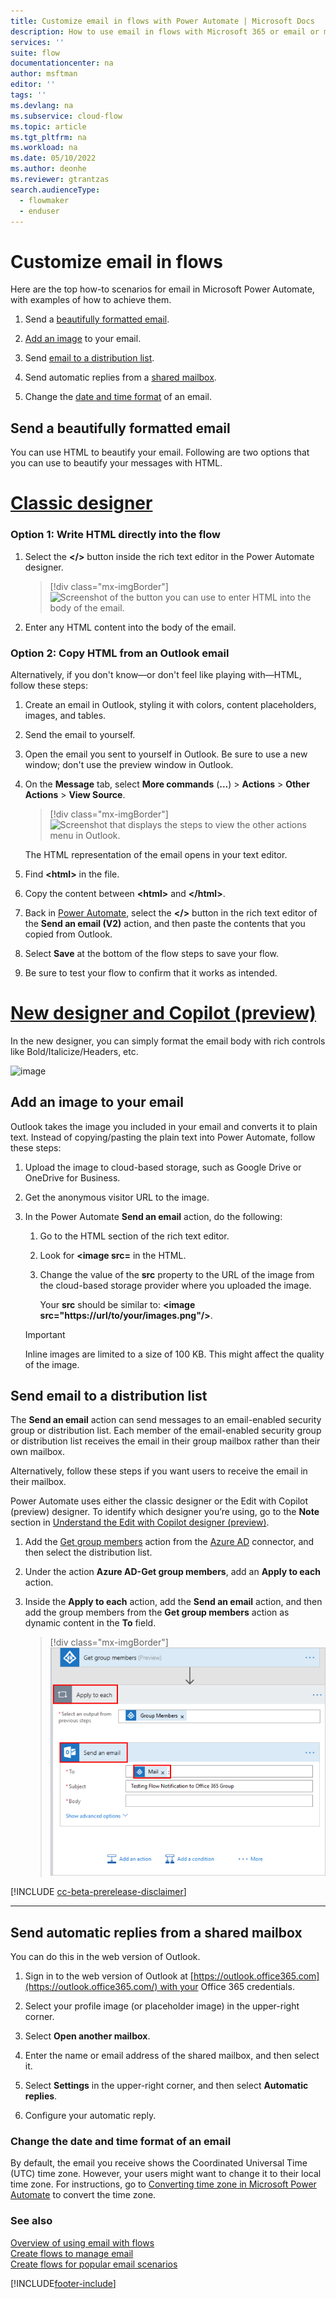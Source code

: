 ```yaml
---
title: Customize email in flows with Power Automate | Microsoft Docs
description: How to use email in flows with Microsoft 365 or email or mail notification
services: ''
suite: flow
documentationcenter: na
author: msftman
editor: ''
tags: ''
ms.devlang: na
ms.subservice: cloud-flow
ms.topic: article
ms.tgt_pltfrm: na
ms.workload: na
ms.date: 05/10/2022
ms.author: deonhe
ms.reviewer: gtrantzas
search.audienceType: 
  - flowmaker
  - enduser
---
```


# Customize email in flows

Here are the top how-to scenarios for email in Microsoft Power Automate, with examples of how to achieve them.

1. Send a [beautifully formatted email](#send-a-beautifully-formatted-email).

1. [Add an image](#add-an-image-to-your-email) to your email.

1. Send [email to a distribution list](#send-email-to-a-distribution-list).

1. Send automatic replies from a [shared mailbox](#send-automatic-replies-from-a-shared-mailbox).

1. Change the [date and time format](#change-the-date-and-time-format-of-an-email) of an email.

## Send a beautifully formatted email

You can use HTML to beautify your email. Following are two options that you can use to beautify your messages with HTML.

# [Classic designer](#tab/classic-designer)


### Option 1: Write HTML directly into the flow

1. Select the **\</\>** button inside the rich text editor in the Power Automate designer. 

    > [!div class="mx-imgBorder"]
    > ![Screenshot of the button you can use to enter HTML into the body of the email.](./media/email/html-button.png "Button you can use to enter HTML into the body of the email.")

1. Enter any HTML content into the body of the email.

### Option 2: Copy HTML from an Outlook email

Alternatively, if you don't know—or don't feel like playing with—HTML, follow these steps:

1. Create an email in Outlook, styling it with colors, content placeholders, images, and tables.
1. Send the email to yourself.
1. Open the email you sent to yourself in Outlook. Be sure to use a new window; don't use the preview window in Outlook.
1. On the **Message** tab, select **More commands** (**...**) > **Actions** > **Other Actions** > **View Source**.

    > [!div class="mx-imgBorder"]
    > ![Screenshot that displays the steps to view the **other actions** menu in Outlook.](./media/email/other-actions.png "View other actions")

   The HTML representation of the email opens in your text editor. 

1. Find **\<html\>** in the file. 
1. Copy the content between **\<html\>** and **\</html\>**. 
1. Back in [Power Automate](https://make.powerautomate.com), select the **\</\>** button in the rich text editor of the **Send an email (V2)** action, and then paste the contents that you copied from Outlook.
1. Select **Save** at the bottom of the flow steps to save your flow.
1. Be sure to test your flow to confirm that it works as intended.

# [New designer and Copilot (preview)](#tab/new-designer-and-copilot) 

In the new designer, you can simply format the email body with rich controls like Bold/Italicize/Headers, etc.

![image](https://github.com/MicrosoftDocs/power-automate-docs-pr/assets/91279975/9e5649ef-3d3c-4217-8ca1-178d3ad55dd3)


## Add an image to your email

Outlook takes the image you included in your email and converts it to plain text. Instead of copying/pasting the plain text into Power Automate, follow these steps: 

1. Upload the image to cloud-based storage, such as Google Drive or OneDrive for Business.
1. Get the anonymous visitor URL to the image. 
1. In the Power Automate **Send an email** action, do the following:
    1. Go to the HTML section of the rich text editor.
    1. Look for **\<image src=** in the HTML.
    1. Change the value of the **src** property to the URL of the image from the cloud-based storage provider where you uploaded the image.

       Your **src** should be similar to: **\<image src="https://url/to/your/images.png"/\>**.

   > [!IMPORTANT]
   > Inline images are limited to a size of 100 KB. This might affect the quality of the image.

## Send email to a distribution list

The **Send an email** action can send messages to an email-enabled security group or distribution list. Each member of the email-enabled security group or distribution list receives the email in their group mailbox rather than their own mailbox.

Alternatively, follow these steps if you want users to receive the email in their mailbox.

Power Automate uses either the classic designer or the Edit with Copilot (preview) designer. To identify which designer you’re using, go to the **Note** section in [Understand the Edit with Copilot designer (preview)](flows-designer.md).



1. Add the [Get group members](/connectors/azuread/#get-group-members) action from the [Azure AD](/connectors/azuread/) connector, and then select the distribution list.

1. Under the action **Azure AD-Get group members**, add an **Apply to each** action.

1. Inside the **Apply to each** action, add the **Send an email** action, and then add the group members from the **Get group members** action as dynamic content in the **To** field.

    > [!div class="mx-imgBorder"]
    > ![Screenshot of a cloud flow that gets all group members and then sends email to each member.](./media/email/group-members-flow.png "Cloud flow that gets all group members and then sends email to each member")



[!INCLUDE [cc-beta-prerelease-disclaimer](./includes/cc-beta-prerelease-disclaimer.md)]

---

## Send automatic replies from a shared mailbox

You can do this in the web version of Outlook.

1. Sign in to the web version of Outlook at [https://outlook.office365.com](https://outlook.office365.com/) with your Office 365 credentials.

1. Select your profile image (or placeholder image) in the upper-right corner.

1. Select **Open another mailbox**.

1. Enter the name or email address of the shared mailbox, and then select it.

1. Select **Settings** in the upper-right corner, and then select **Automatic replies**.

1. Configure your automatic reply.

### Change the date and time format of an email 

By default, the email you receive shows the Coordinated Universal Time (UTC) time zone. However, your users might want to change it to their local time zone. For instructions, go to  [Converting time zone in Microsoft Power Automate](https://support.microsoft.com/help/4557244/converting-time-zone-in-microsoft-power-automate) to convert the time zone.

### See also

[Overview of using email with flows](email-overview.md)  
[Create flows to manage email](create-email-flows.md)  
[Create flows for popular email scenarios](email-top-scenarios.md)  


[!INCLUDE[footer-include](includes/footer-banner.md)]
